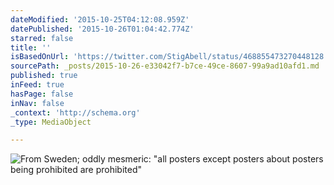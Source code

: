 ```yaml
---
dateModified: '2015-10-25T04:12:08.959Z'
datePublished: '2015-10-26T01:04:42.774Z'
starred: false
title: ''
isBasedOnUrl: 'https://twitter.com/StigAbell/status/468855473270448128'
sourcePath: _posts/2015-10-26-e33042f7-b7ce-49ce-8607-99a9ad10afd1.md
published: true
inFeed: true
hasPage: false
inNav: false
_context: 'http://schema.org'
_type: MediaObject

---
```

![From Sweden&semi; oddly mesmeric&colon; "all posters except posters about posters being prohibited are prohibited"](https://pbs.twimg.com/media/BoEoJu1IEAA-g93.jpg:large)